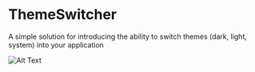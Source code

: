 # ThemeSwitcher
A simple solution for introducing the ability to switch themes (dark, light, system) into your application

![Alt Text](https://github.com/abankin/ThemeSwitcher/blob/main/ThemeSwitcherGif.gif)
